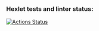 ### Hexlet tests and linter status:
[![Actions Status](https://github.com/ellonka/java-project-73/workflows/hexlet-check/badge.svg)](https://github.com/ellonka/java-project-73/actions)
